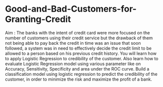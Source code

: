 # Good-and-Bad-Customers-for-Granting-Credit
Aim : The banks with the intent of credit card were more focused on the number of customers using their credit service but the drawback of them not being able to pay back the credit in time was an issue that soon followed, a system was in need to effectively decide the credit limit to be allowed to a person based on his previous credit history. You will learn how to apply Logistic Regression to credibility of the customer. Also learn how to evaluate Logistic Regression model using various parameter like on Accuracy, Sensitivity, Specificity and area under the ROC curve.  Build a classification model using logistic regression to predict the credibility of the customer, in order to minimize the risk and maximize the profit of a bank. 
